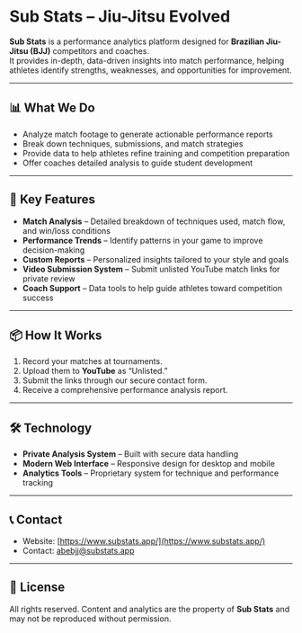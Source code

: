 # Sub Stats – Jiu-Jitsu Evolved

**Sub Stats** is a performance analytics platform designed for **Brazilian Jiu-Jitsu (BJJ)** competitors and coaches.  
It provides in-depth, data-driven insights into match performance, helping athletes identify strengths, weaknesses, and opportunities for improvement.

---

## 📊 What We Do

- Analyze match footage to generate actionable performance reports
- Break down techniques, submissions, and match strategies
- Provide data to help athletes refine training and competition preparation
- Offer coaches detailed analysis to guide student development

---

## 🎯 Key Features

- **Match Analysis** – Detailed breakdown of techniques used, match flow, and win/loss conditions
- **Performance Trends** – Identify patterns in your game to improve decision-making
- **Custom Reports** – Personalized insights tailored to your style and goals
- **Video Submission System** – Submit unlisted YouTube match links for private review
- **Coach Support** – Data tools to help guide athletes toward competition success

---

## 📦 How It Works

1. Record your matches at tournaments.
2. Upload them to **YouTube** as “Unlisted.”
3. Submit the links through our secure contact form.
4. Receive a comprehensive performance analysis report.

---

## 🛠 Technology

- **Private Analysis System** – Built with secure data handling
- **Modern Web Interface** – Responsive design for desktop and mobile
- **Analytics Tools** – Proprietary system for technique and performance tracking

---

## 📞 Contact

- Website: [https://www.substats.app/](https://www.substats.app/)
- Contact: abebjj@substats.app

---

## 📄 License

All rights reserved. Content and analytics are the property of **Sub Stats** and may not be reproduced without permission.
